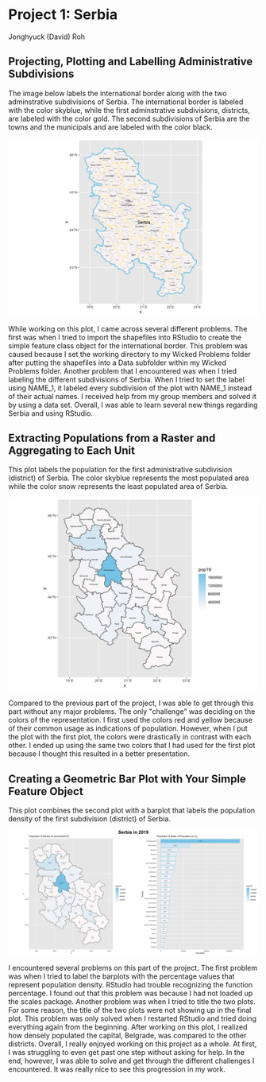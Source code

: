 # Project 1: Serbia 

Jonghyuck (David) Roh 

## Projecting, Plotting and Labelling Administrative Subdivisions 

The image below labels the international border  along with the two adminstrative subdivisions of Serbia. The international border is labeled with the color skyblue, while the first adminstrative subdivisions, districts, are labeled with the color gold. The second subdivisions of Serbia are the towns and the municipals and are labeled with the color black. 

![](serbia.png) 

While working on this plot, I came across several different problems. The first was when I tried to import the shapefiles into RStudio to create the simple feature class object for the international border. This problem was caused because I set the working directory to my Wicked Problems folder after putting the shapefiles into a Data subfolder within my Wicked Problems folder. Another problem that I encountered was when I tried labeling the different subdivisions of Serbia. When I tried to set the label using NAME_1, it labeled every subdivision of the plot with NAME_1 instead of their actual names. I received help from my group members and solved it by using a data set. Overall, I was able to learn several new things regarding Serbia and using RStudio. 

## Extracting Populations from a Raster and Aggregating to Each Unit

This plot labels the population for the first administrative subdivision (district) of Serbia. The color skyblue represents the most populated area while the color snow represents the least populated area of Serbia. 

![](srb_pop19.png)

Compared to the previous part of the project, I was able to get through this part without any major problems. The only "challenge" was deciding on the colors of the representation. I first used the colors red and yellow because of their common usage as indications of population. However, when I put the plot with the first plot, the colors were drastically in contrast with each other. I ended up using the same two colors that I had used for the first plot because I thought this resulted in a better presentation. 

## Creating a Geometric Bar Plot with Your Simple Feature Object

This plot combines the second plot with a barplot that labels the population density of the first subdivision (district) of Serbia. 

![](Serbia2019.png)

I encountered several problems on this part of the project. The first problem was when I tried to label the barplots with the percentage values that represent population density. RStudio had trouble recognizing the function percentage. I found out that this problem was because I had not loaded up the scales package. Another problem was when I tried to title the two plots. For some reason, the title of the two plots were not showing up in the final plot. This problem was only solved when I restarted RStudio and tried doing everything again from the beginning. After working on this plot, I realized how densely populated the capital, Belgrade, was compared to the other districts. Overall, I really enjoyed working on this project as a whole. At first, I was struggling to even get past one step without asking for help. In the end, however, I was able to solve and get through the different challenges I encountered. It was really nice to see this progression in my work. 
